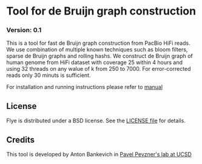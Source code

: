 Tool for de Bruijn graph construction
==============

### Version: 0.1

This is a tool for fast de Bruijn graph construction from PacBio HiFi reads.
We use combination of multiple known techniques such as bloom filters, sparse de Bruijn graphs and rolling hashs.
We construct de Bruijn graph of human genome from HiFi dataset with coverage 25 within 4 hours and using 32 threads on any walue of k from 250 to 7000.
For error-corrected reads only 30 minuts is sufficient.

For installation and running instructions please refer to [manual](manual.md)

License
-------

Flye is distributed under a BSD license. See the [LICENSE file](LICENSE) for details.


Credits
-------

This tool is developed by Anton Bankevich in [Pavel Pevzner's lab at UCSD](http://cseweb.ucsd.edu/~ppevzner/)
